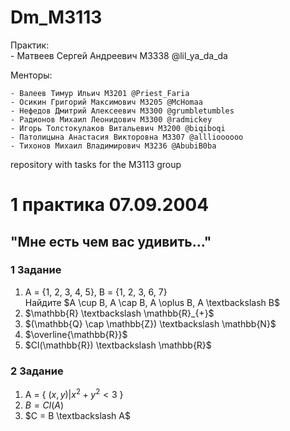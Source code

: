 # Dm_M3113

Практик:  
    - Матвеев Сергей Андреевич M3338 @lil_ya_da_da 
    
 Менторы: 
 
    - Валеев Тимур Ильич M3201 @Priest_Faria  
    - Осикин Григорий Максимович M3205 @McHomaa  
    - Нефедов Дмитрий Алексеевич M3300 @grumbletumbles  
    - Радионов Михаил Леонидович M3300 @radmickey  
    - Игорь Толстокулаков Витальевич M3200 @biqiboqi  
    - Патолицына Анастасия Викторовна M3307 @alllioooooo  
    - Тихонов Михаил Владимирович M3236 @AbubiB0ba  

repository with tasks for the M3113 group

# 1 практика 07.09.2004
## "Мне есть чем вас удивить..."

### 1 Задание 
1. A = \{1, 2, 3, 4, 5\}, B = \{1, 2, 3, 6, 7\} \
 Найдите $A \cup B, A \cap B, A \oplus B, A \textbackslash B$
2. $\mathbb{R} \textbackslash \mathbb{R}_{+}$
3. $(\mathbb{Q} \cap \mathbb{Z}) \textbackslash \mathbb{N}$
4. $\overline{\mathbb{R}}$
5. $Cl(\mathbb{R}) \textbackslash \mathbb{R}$

### 2 Задание
1. A = \{ $(x, y) | x^2 + y^2 < 3$ \}
2. $B = Cl(A)$
3. $C = B \textbackslash A$

